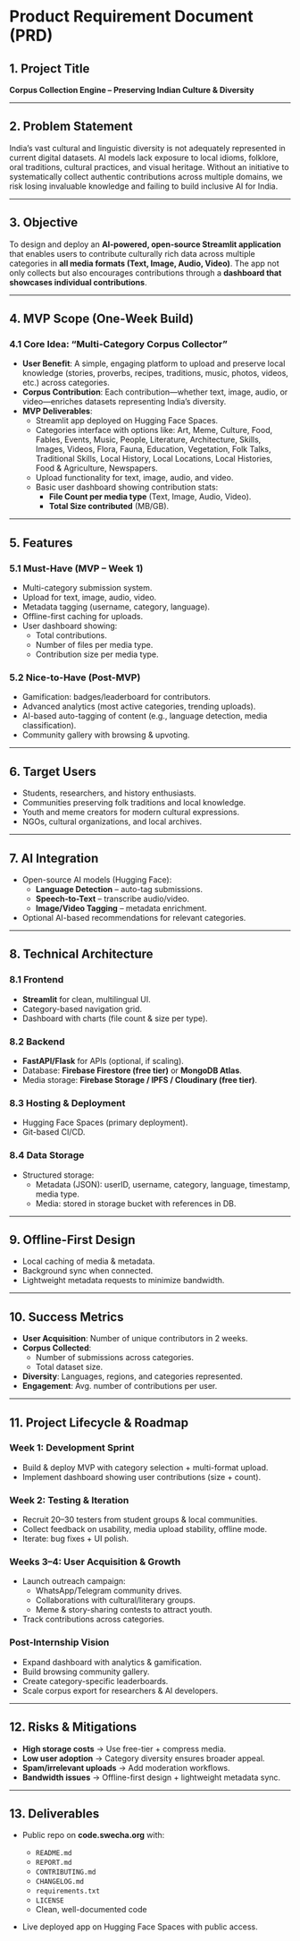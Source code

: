# Product Requirement Document (PRD)

## 1. Project Title  
**Corpus Collection Engine – Preserving Indian Culture & Diversity**  

---

## 2. Problem Statement  
India’s vast cultural and linguistic diversity is not adequately represented in current digital datasets. AI models lack exposure to local idioms, folklore, oral traditions, cultural practices, and visual heritage. Without an initiative to systematically collect authentic contributions across multiple domains, we risk losing invaluable knowledge and failing to build inclusive AI for India.  

---

## 3. Objective  
To design and deploy an **AI-powered, open-source Streamlit application** that enables users to contribute culturally rich data across multiple categories in **all media formats (Text, Image, Audio, Video)**. The app not only collects but also encourages contributions through a **dashboard that showcases individual contributions**.  

---

## 4. MVP Scope (One-Week Build)  

### 4.1 Core Idea: **“Multi-Category Corpus Collector”**  
- **User Benefit**: A simple, engaging platform to upload and preserve local knowledge (stories, proverbs, recipes, traditions, music, photos, videos, etc.) across categories.  
- **Corpus Contribution**: Each contribution—whether text, image, audio, or video—enriches datasets representing India’s diversity.  
- **MVP Deliverables**:  
  - Streamlit app deployed on Hugging Face Spaces.  
  - Categories interface with options like: Art, Meme, Culture, Food, Fables, Events, Music, People, Literature, Architecture, Skills, Images, Videos, Flora, Fauna, Education, Vegetation, Folk Talks, Traditional Skills, Local History, Local Locations, Local Histories, Food & Agriculture, Newspapers.  
  - Upload functionality for text, image, audio, and video.  
  - Basic user dashboard showing contribution stats:  
    - **File Count per media type** (Text, Image, Audio, Video).  
    - **Total Size contributed** (MB/GB).  

---

## 5. Features  

### 5.1 Must-Have (MVP – Week 1)  
- Multi-category submission system.  
- Upload for text, image, audio, video.  
- Metadata tagging (username, category, language).  
- Offline-first caching for uploads.  
- User dashboard showing:  
  - Total contributions.  
  - Number of files per media type.  
  - Contribution size per media type.  

### 5.2 Nice-to-Have (Post-MVP)  
- Gamification: badges/leaderboard for contributors.  
- Advanced analytics (most active categories, trending uploads).  
- AI-based auto-tagging of content (e.g., language detection, media classification).  
- Community gallery with browsing & upvoting.  

---

## 6. Target Users  
- Students, researchers, and history enthusiasts.  
- Communities preserving folk traditions and local knowledge.  
- Youth and meme creators for modern cultural expressions.  
- NGOs, cultural organizations, and local archives.  

---

## 7. AI Integration  
- Open-source AI models (Hugging Face):  
  - **Language Detection** – auto-tag submissions.  
  - **Speech-to-Text** – transcribe audio/video.  
  - **Image/Video Tagging** – metadata enrichment.  
- Optional AI-based recommendations for relevant categories.  

---

## 8. Technical Architecture  

### 8.1 Frontend  
- **Streamlit** for clean, multilingual UI.  
- Category-based navigation grid.  
- Dashboard with charts (file count & size per type).  

### 8.2 Backend  
- **FastAPI/Flask** for APIs (optional, if scaling).  
- Database: **Firebase Firestore (free tier)** or **MongoDB Atlas**.  
- Media storage: **Firebase Storage / IPFS / Cloudinary (free tier)**.  

### 8.3 Hosting & Deployment  
- Hugging Face Spaces (primary deployment).  
- Git-based CI/CD.  

### 8.4 Data Storage  
- Structured storage:  
  - Metadata (JSON): userID, username, category, language, timestamp, media type.  
  - Media: stored in storage bucket with references in DB.  

---

## 9. Offline-First Design  
- Local caching of media & metadata.  
- Background sync when connected.  
- Lightweight metadata requests to minimize bandwidth.  

---

## 10. Success Metrics  

- **User Acquisition**: Number of unique contributors in 2 weeks.  
- **Corpus Collected**:  
  - Number of submissions across categories.  
  - Total dataset size.  
- **Diversity**: Languages, regions, and categories represented.  
- **Engagement**: Avg. number of contributions per user.  

---

## 11. Project Lifecycle & Roadmap  

### Week 1: **Development Sprint**  
- Build & deploy MVP with category selection + multi-format upload.  
- Implement dashboard showing user contributions (size + count).  

### Week 2: **Testing & Iteration**  
- Recruit 20–30 testers from student groups & local communities.  
- Collect feedback on usability, media upload stability, offline mode.  
- Iterate: bug fixes + UI polish.  

### Weeks 3–4: **User Acquisition & Growth**  
- Launch outreach campaign:  
  - WhatsApp/Telegram community drives.  
  - Collaborations with cultural/literary groups.  
  - Meme & story-sharing contests to attract youth.  
- Track contributions across categories.  

### Post-Internship Vision  
- Expand dashboard with analytics & gamification.  
- Build browsing community gallery.  
- Create category-specific leaderboards.  
- Scale corpus export for researchers & AI developers.  

---

## 12. Risks & Mitigations  

- **High storage costs** → Use free-tier + compress media.  
- **Low user adoption** → Category diversity ensures broader appeal.  
- **Spam/irrelevant uploads** → Add moderation workflows.  
- **Bandwidth issues** → Offline-first design + lightweight metadata sync.  

---

## 13. Deliverables  

- Public repo on **code.swecha.org** with:  
  - `README.md`  
  - `REPORT.md`  
  - `CONTRIBUTING.md`  
  - `CHANGELOG.md`  
  - `requirements.txt`  
  - `LICENSE`  
  - Clean, well-documented code  

- Live deployed app on Hugging Face Spaces with public access.  

